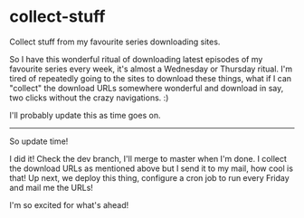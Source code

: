 # collect-stuff
Collect stuff from my favourite series downloading sites.

So I have this wonderful ritual of downloading latest episodes of my favourite series every week, it's almost a Wednesday or Thursday ritual. I'm tired of repeatedly going to the sites to download these things, what if I can "collect" the download URLs somewhere wonderful and download in say, two clicks without the crazy navigations. :)

I'll probably update this as time goes on.

*******************************************************************************************************************************

So update time!

I did it! Check the dev branch, I'll merge to master when I'm done.
I collect the download URLs as mentioned above but I send it to my mail, how cool is that!
Up next, we deploy this thing, configure a cron job to run every Friday and mail me the URLs!

I'm so excited for what's ahead!

